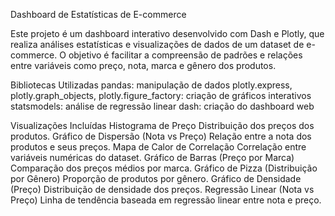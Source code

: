 Dashboard de Estatísticas de E-commerce

Este projeto é um dashboard interativo desenvolvido com Dash e Plotly, que realiza análises estatísticas e visualizações de dados de um dataset de e-commerce. O objetivo é facilitar a compreensão de padrões e relações entre variáveis como preço, nota, marca e gênero dos produtos.

Bibliotecas Utilizadas
pandas: manipulação de dados
plotly.express, plotly.graph_objects, plotly.figure_factory: criação de gráficos interativos
statsmodels: análise de regressão linear
dash: criação do dashboard web

Visualizações Incluídas
Histograma de Preço
Distribuição dos preços dos produtos.
Gráfico de Dispersão (Nota vs Preço)
Relação entre a nota dos produtos e seus preços.
Mapa de Calor de Correlação
Correlação entre variáveis numéricas do dataset.
Gráfico de Barras (Preço por Marca)
Comparação dos preços médios por marca.
Gráfico de Pizza (Distribuição por Gênero)
Proporção de produtos por gênero.
Gráfico de Densidade (Preço)
Distribuição de densidade dos preços.
Regressão Linear (Nota vs Preço)
Linha de tendência baseada em regressão linear entre nota e preço.
